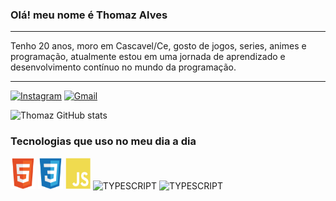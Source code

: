 ### Olá! meu nome é Thomaz Alves
---
Tenho 20 anos, moro em Cascavel/Ce, gosto de jogos, series, animes e programação, atualmente estou em uma jornada de aprendizado e desenvolvimento contínuo no mundo da programação.

---
[![Instagram](https://img.shields.io/badge/Instagram-E4405F?style=for-the-badge&logo=instagram&logoColor=white)](https://www.instagram.com/rp0_thomazalves/)
[![Gmail](https://img.shields.io/badge/Gmail-D14836?style=for-the-badge&logo=gmail&logoColor=white)](mailto:thomazhilario5@gmail.com)

![Thomaz GitHub stats](https://github-readme-stats-sigma-five.vercel.app/api?username=ThomazHilario&show_icons=true&theme=tokyonight)



### Tecnologias que uso no meu dia a dia

<div>
    <img src="https://raw.githubusercontent.com/devicons/devicon/master/icons/html5/html5-original.svg" alt="HTML5" width= '40' height = '50'> 
    <img src="https://raw.githubusercontent.com/devicons/devicon/master/icons/css3/css3-original.svg" alt="CSS3" width= '40' height = '50'> 
    <img src="https://raw.githubusercontent.com/devicons/devicon/master/icons/javascript/javascript-plain.svg" alt="JAVASCRIPT" width= '40' height = '50'> 
    <img src="https://cdn.jsdelivr.net/gh/devicons/devicon/icons/typescript/typescript-original.svg" alt="TYPESCRIPT" width= '40' height = '50'>
    <img src="https://cdn.jsdelivr.net/gh/devicons/devicon/icons/react/react-original.svg" alt="TYPESCRIPT" width= '40' height = '50' />     
</div>

